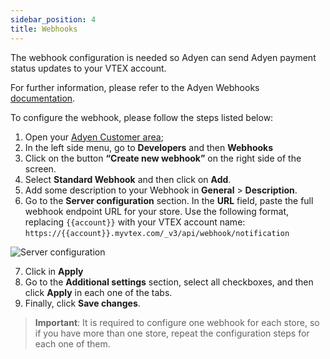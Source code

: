 ```yaml
---
sidebar_position: 4
title: Webhooks
---
```



The webhook configuration is needed so Adyen can send Adyen payment status updates to your VTEX account.

For further information, please refer to the Adyen Webhooks [documentation](https://docs.adyen.com/development-resources/webhooks/).

To configure the webhook, please follow the steps listed below:

1. Open your [Adyen Customer area](https://ca-test.adyen.com/ca/ca/overview/default.shtml);
2. In the left side menu, go to **Developers** and then **Webhooks**
3. Click on the button **“Create new webhook”** on the right side of the screen.
4. Select **Standard Webhook** and then click on **Add**.
5. Add some description to your Webhook in **General** > **Description**.
6. Go to the **Server configuration** section. In the **URL** field, paste the full webhook endpoint URL for your store. Use the following format, replacing `{{account}}` with your VTEX account name:
   `https://{{account}}.myvtex.com/_v3/api/webhook/notification`

![Server configuration](https://i.imgur.com/T9LXJK9.png)

7. Click in **Apply**
8. Go to the **Additional settings** section, select all checkboxes, and then click **Apply** in each one of the tabs.
9. Finally, click **Save changes**.

> **Important**: It is required to configure one webhook for each store, so if you have more than one store, repeat the configuration steps for each one of them.

